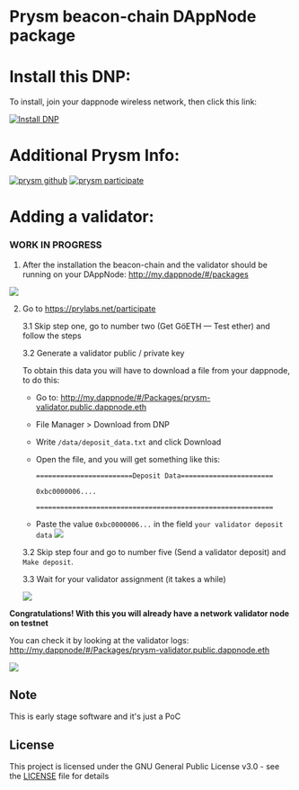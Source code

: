 # Prysm beacon-chain DAppNode package

# Install this DNP:
To install, join your dappnode wireless network, then click this link:

[![Install DNP](https://img.shields.io/badge/DAppNode-Available-brightgreen.svg)](http://my.dappnode/#/installer/%2Fipfs%2FQmc4Gfb6f7v76i8fkeMeKEjouhYJzqPTwXLSTf7ZoeUgnh)

# Additional Prysm Info:
[![prysm github](https://img.shields.io/badge/prysm-Github-blue.svg)](https://prylabs.net/)
[![prysm participate](https://img.shields.io/badge/prysm-participate-753a88.svg)](https://prylabs.net/participate)

# Adding a validator:

### WORK IN PROGRESS

1. After the installation the beacon-chain and the validator should be running on your DAppNode: http://my.dappnode/#/packages

![](https://i.imgur.com/11y8pgQ.png)

2. Go to https://prylabs.net/participate

    3.1 Skip step one, go to number two (Get GöETH — Test ether) and follow the steps

    3.2 Generate a validator public / private key

    To obtain this data you will have to download a file from your dappnode, to do this:

    * Go to: http://my.dappnode/#/Packages/prysm-validator.public.dappnode.eth
    * File Manager > Download from DNP
    * Write `/data/deposit_data.txt` and click Download
    * Open the file, and you will get something like this:

        ```
        ========================Deposit Data=======================

        0xbc0000006....

        ===========================================================
        ```
    * Paste the value `0xbc0000006...` in the field `your validator deposit data`
   ![](https://i.imgur.com/mZVLC6u.png)

    3.2 Skip step four and go to number five (Send a validator deposit) and `Make deposit`.

    3.3 Wait for your validator assignment (it takes a while)

    ![](https://i.imgur.com/fmDspYw.png)


**Congratulations! With this you will already have a network validator node on testnet**

You can check it by looking at the validator logs: http://my.dappnode/#/Packages/prysm-validator.public.dappnode.eth

![](https://i.imgur.com/Sfq88es.png)


## Note

This is early stage software and it's just a PoC

## License

This project is licensed under the GNU General Public License v3.0 - see the [LICENSE](LICENSE) file for details
